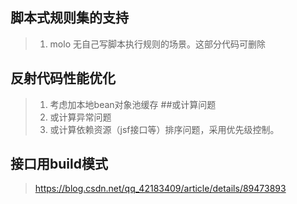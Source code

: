 ## 脚本式规则集的支持
>1. molo 无自己写脚本执行规则的场景。这部分代码可删除
## 反射代码性能优化
>1. 考虑加本地bean对象池缓存
##或计算问题
>1. 或计算异常问题
>2. 或计算依赖资源（jsf接口等）排序问题，采用优先级控制。
## 接口用build模式
>https://blog.csdn.net/qq_42183409/article/details/89473893